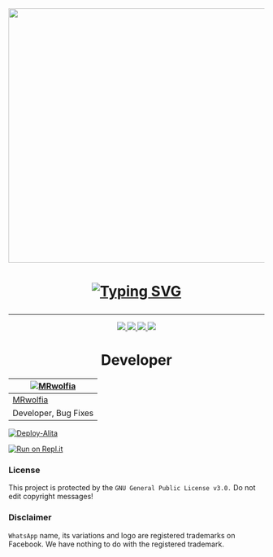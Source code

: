 <div align="center">
  <img src="https://mrwolfia-img.pages.dev/Alita.jpg" width="700" height="500">
 <h1>
 <p align="center"> 
 <a href="https://git.io/J0hKr">
        <img
        src="https://readme-typing-svg.herokuapp.com?font=Roboto+Mono&color=%23F70000&center=true&lines=Alita+Whatsapp+User+Bot"
            alt="Typing SVG"
        />
    </a>
</p> 
</h1>
  
</div>

----



<p align="center">
  <a href="httsp://github.com/MRwolfia/Alita">
    <img src="https://img.shields.io/github/repo-size/MRwolfia/Alita?color=purple&label=Repo%20Size&style=plastic">

  </a>
  <a href="httsp://github.com/MRwolfia/Alita">
    <img src="https://img.shields.io/github/license/MRwolfia/Alita?color=purple&label=License&style=plastic">

  </a>
  <a href="httsp://github.com/MRwolfia/Alita">
    <img src="https://img.shields.io/github/languages/top/MRwolfia/Alita?color=purple&label=Javascript&style=plastic">

  </a>
  <a href="httsp://github.com/MRwolfia/Alita">
    <img src="https://img.shields.io/static/v1?label=Author&message=MR%20wolfia&color=purple&style=plastic">

  </a>
  </p>
 

<div align="center">
  <h1>Developer</h1>

| [![MRwolfia](https://github.com/MRwolfia.png?size=150)](https://github.com/MRwolfia) | 
|----
 [MRwolfia](https://github.com/MRwolfia) |
 Developer, Bug Fixes |
 
 </div>
 
 
[![Deploy-Alita](https://www.herokucdn.com/deploy/button.svg)](https://heroku.com/deploy?template=https://github.com/MRwolfia/Alita_Deploy)

[![Run on Repl.it](https://repl.it/badge/github/quiec/whatsAlfa)](https://replit.com/@Wolfia/Alita-whatsapp-QR?v=1)



### License
This project is protected by the `GNU General Public License v3.0.`
Do not edit copyright messages!

### Disclaimer
`WhatsApp` name, its variations and logo are registered trademarks on Facebook. We have nothing to do with the registered trademark.
